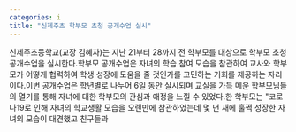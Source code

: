```yaml
---
categories: i
title: "신제주초 학부모 초청 공개수업 실시"
---
```

신제주초등학교(교장 김혜자)는 지난 21부터 28까지 전 학부모를 대상으로 학부모 초청 공개수업을 실시한다.학부모 공개수업은 자녀의 학습 참여 모습을 참관하여 교사와 학부모가 어떻게 협력하여 학생 성장에 도움을 줄 것인가를 고민하는 기회를 제공하는 자리이다.이번 공개수업은 학년별로 나누어 6일 동안 실시되며 교실을 가득 메운 학부모님들의 열기를 통해 자녀에 대한 학부모의 관심과 애정을 느낄 수 있었다.한 학부모는 "코로나19로 인해 자녀의 학교생활 모습을 오랜만에 참관하였는데 몇 년 새에 훌쩍 성장한 자녀의 모습이 대견했고 친구들과